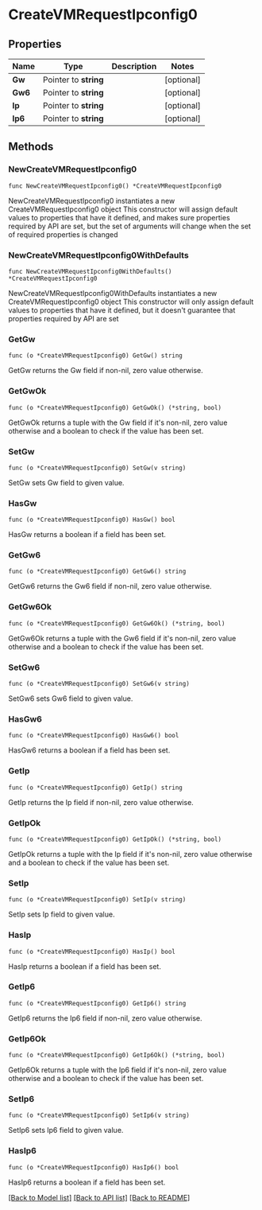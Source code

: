 # CreateVMRequestIpconfig0

## Properties

Name | Type | Description | Notes
------------ | ------------- | ------------- | -------------
**Gw** | Pointer to **string** |  | [optional] 
**Gw6** | Pointer to **string** |  | [optional] 
**Ip** | Pointer to **string** |  | [optional] 
**Ip6** | Pointer to **string** |  | [optional] 

## Methods

### NewCreateVMRequestIpconfig0

`func NewCreateVMRequestIpconfig0() *CreateVMRequestIpconfig0`

NewCreateVMRequestIpconfig0 instantiates a new CreateVMRequestIpconfig0 object
This constructor will assign default values to properties that have it defined,
and makes sure properties required by API are set, but the set of arguments
will change when the set of required properties is changed

### NewCreateVMRequestIpconfig0WithDefaults

`func NewCreateVMRequestIpconfig0WithDefaults() *CreateVMRequestIpconfig0`

NewCreateVMRequestIpconfig0WithDefaults instantiates a new CreateVMRequestIpconfig0 object
This constructor will only assign default values to properties that have it defined,
but it doesn't guarantee that properties required by API are set

### GetGw

`func (o *CreateVMRequestIpconfig0) GetGw() string`

GetGw returns the Gw field if non-nil, zero value otherwise.

### GetGwOk

`func (o *CreateVMRequestIpconfig0) GetGwOk() (*string, bool)`

GetGwOk returns a tuple with the Gw field if it's non-nil, zero value otherwise
and a boolean to check if the value has been set.

### SetGw

`func (o *CreateVMRequestIpconfig0) SetGw(v string)`

SetGw sets Gw field to given value.

### HasGw

`func (o *CreateVMRequestIpconfig0) HasGw() bool`

HasGw returns a boolean if a field has been set.

### GetGw6

`func (o *CreateVMRequestIpconfig0) GetGw6() string`

GetGw6 returns the Gw6 field if non-nil, zero value otherwise.

### GetGw6Ok

`func (o *CreateVMRequestIpconfig0) GetGw6Ok() (*string, bool)`

GetGw6Ok returns a tuple with the Gw6 field if it's non-nil, zero value otherwise
and a boolean to check if the value has been set.

### SetGw6

`func (o *CreateVMRequestIpconfig0) SetGw6(v string)`

SetGw6 sets Gw6 field to given value.

### HasGw6

`func (o *CreateVMRequestIpconfig0) HasGw6() bool`

HasGw6 returns a boolean if a field has been set.

### GetIp

`func (o *CreateVMRequestIpconfig0) GetIp() string`

GetIp returns the Ip field if non-nil, zero value otherwise.

### GetIpOk

`func (o *CreateVMRequestIpconfig0) GetIpOk() (*string, bool)`

GetIpOk returns a tuple with the Ip field if it's non-nil, zero value otherwise
and a boolean to check if the value has been set.

### SetIp

`func (o *CreateVMRequestIpconfig0) SetIp(v string)`

SetIp sets Ip field to given value.

### HasIp

`func (o *CreateVMRequestIpconfig0) HasIp() bool`

HasIp returns a boolean if a field has been set.

### GetIp6

`func (o *CreateVMRequestIpconfig0) GetIp6() string`

GetIp6 returns the Ip6 field if non-nil, zero value otherwise.

### GetIp6Ok

`func (o *CreateVMRequestIpconfig0) GetIp6Ok() (*string, bool)`

GetIp6Ok returns a tuple with the Ip6 field if it's non-nil, zero value otherwise
and a boolean to check if the value has been set.

### SetIp6

`func (o *CreateVMRequestIpconfig0) SetIp6(v string)`

SetIp6 sets Ip6 field to given value.

### HasIp6

`func (o *CreateVMRequestIpconfig0) HasIp6() bool`

HasIp6 returns a boolean if a field has been set.


[[Back to Model list]](../README.md#documentation-for-models) [[Back to API list]](../README.md#documentation-for-api-endpoints) [[Back to README]](../README.md)


